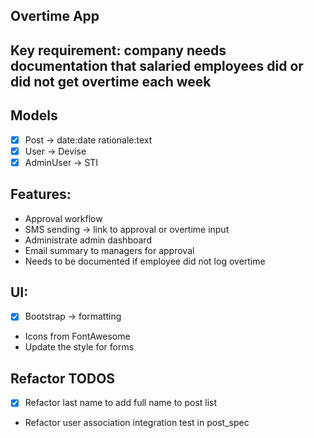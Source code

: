 ## Overtime App

## Key requirement: company needs documentation that salaried employees did or did not get overtime each week

## Models
- [x] Post -> date:date rationale:text
- [x] User -> Devise
- [x] AdminUser -> STI

## Features:
- Approval workflow
- SMS sending -> link to approval or overtime input
- Administrate admin dashboard
- Email summary to managers for approval
- Needs to be documented if employee did not log overtime

## UI: 
- [x] Bootstrap -> formatting
- Icons from FontAwesome
- Update the style for forms

## Refactor TODOS
- [x] Refactor last name to add full name to post list
- Refactor user association integration test in post_spec